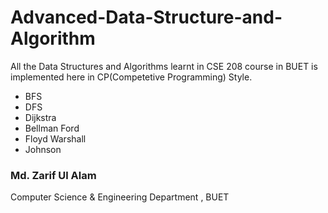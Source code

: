 # Advanced-Data-Structure-and-Algorithm
All the Data Structures and Algorithms learnt in CSE 208 course in BUET is implemented here in CP(Competetive Programming) Style.<br>

* BFS
* DFS
* Dijkstra
* Bellman Ford
* Floyd Warshall
* Johnson

### Md. Zarif Ul Alam
Computer Science & Engineering Department , BUET
